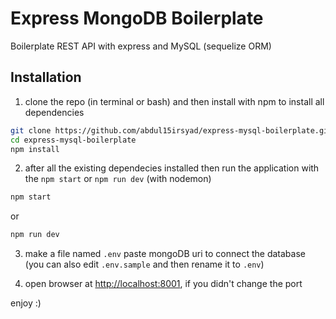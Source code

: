 # Express MongoDB Boilerplate
Boilerplate REST API with express and MySQL (sequelize ORM)

## Installation
1. clone the repo (in terminal or bash) and then install with npm to install all dependencies

```bash
git clone https://github.com/abdul15irsyad/express-mysql-boilerplate.git
cd express-mysql-boilerplate
npm install
```

2. after all the existing dependecies installed then run the application with the `npm start` or `npm run dev` (with nodemon)

```bash
npm start
```
or
```bash
npm run dev
```

3. make a file named `.env` paste mongoDB uri to connect the database (you can also edit `.env.sample` and then rename it to `.env`)

4. open browser at [http://localhost:8001](http://localhost:8001), if you didn't change the port

enjoy :)